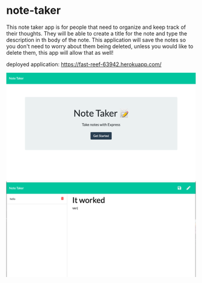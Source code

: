 # note-taker

This note taker app is for people that need to organize and keep track of their thoughts. They will be able to create a title for the note and type the description in th body of the note. This application will save the notes so you don't need to worry about them being deleted, unless you would like to delete them, this app will allow that as well!

deployed application: https://fast-reef-63942.herokuapp.com/

![](note-taker-homepage.png)
![](notes.png)
